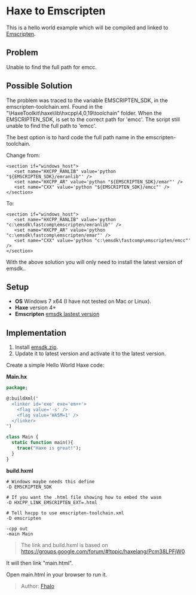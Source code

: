 [tags]: / "Haxe, Emscripten"
# Haxe to Emscripten


This is a hello world example which will be compiled and linked to [Emscripten](https://emscripten.org/).

## Problem
Unable to find the full path for emcc.

## Possible Solution
The problem was traced to the variable EMSCRIPTEN_SDK, in the emscripten-toolchain.xml. Found in the "\HaxeToolkit\haxe\lib\hxcpp\4,0,19\toolchain" folder. When the EMSCRIPTEN_SDK, is set to the correct path for 'emcc'. The script still unable to find the full path to 'emcc'.

The best option is to hard code the full path name in the emscripten-toolchain.

Change from:
```
<section if="windows_host">
   <set name="HXCPP_RANLIB" value='python "${EMSCRIPTEN_SDK}/emranlib"' />
   <set name="HXCPP_AR" value='python "${EMSCRIPTEN_SDK}/emar"' />
   <set name="CXX" value='python "${EMSCRIPTEN_SDK}/emcc"' />
</section>

```
To:
```
<section if="windows_host">
   <set name="HXCPP_RANLIB" value='python "c:\emsdk\fastcomp\emscripten/emranlib"' />
   <set name="HXCPP_AR" value='python "c:\emsdk\fastcomp\emscripten/emar"' />
   <set name="CXX" value='python "c:\emsdk\fastcomp\emscripten/emcc"' />
</section>
```

With the above solution you will only need to install the latest version of emsdk..

## Setup

* **OS** Windows 7 x64 (I have not tested on Mac or Linux).  
* **Haxe** version 4+
* **Emscripten** [emsdk lastest version](https://emscripten.org/docs/getting_started/downloads.html)

## Implementation

1. Install [emsdk.zip](https://emscripten.org/docs/getting_started/downloads.html).  
2. Update it to latest version and activate it to the latest version.  
   
Create a simple Hello World Haxe code:
   
__Main.hx__

```haxe
package;

@:buildXml("
  <linker id='exe' exe='em++'>
    <flag value='-s' />
    <flag value='WASM=1' />
  </linker>
")

class Main {
  static function main(){
    trace("Haxe is great!");
  }
}
```
    
__build.hxml__
```build
# Windows maybe needs this define
-D EMSCRIPTEN_SDK

# If you want the .html file showing how to embed the wasm
-D HXCPP_LINK_EMSCRIPTEN_EXT=.html

# Tell hxcpp to use emscripten-toolchain.xml
-D emscripten

-cpp out
-main Main
```
> The link and build.hxml is based on <https://groups.google.com/forum/#!topic/haxelang/Pcm38LPFjW0>  

It will then link "main.html".

Open main.html in your browser to run it.

> Author: [Fhalo](https://github.com/Fhalo48)
